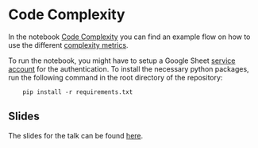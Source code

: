 # Code Complexity

In the notebook [Code Complexity](Code_Complexity.ipynb) you can find an example flow on how to use the different [complexity metrics](code/complexity_metrics.py).

To run the notebook, you might have to setup a Google Sheet [service account](https://docs.gspread.org/en/v5.7.1/oauth2.html#authentication) for the authentication.
To install the necessary python packages, run the following command in the root directory of the repository:
```
    pip install -r requirements.txt
```

## Slides

The slides for the talk can be found [here](Code_Cleanup-A_Data_Scientists_Guide_to_Sparkling_Code.pdf).
